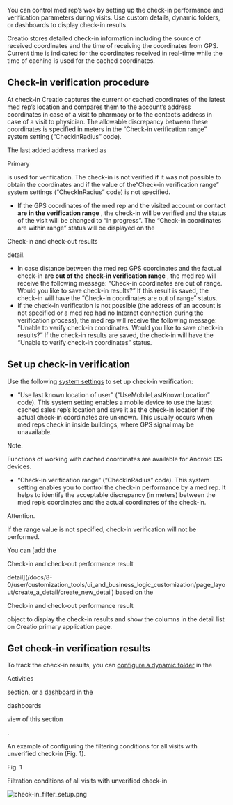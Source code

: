 


 You can control med rep’s wok by setting up the check-in performance and verification parameters during visits. Use custom details, dynamic folders, or dashboards to display check-in results.
 



 Creatio stores detailed check-in information including the source of received coordinates and the time of receiving the coordinates from GPS. Current time is indicated for the coordinates received in real-time while the time of caching is used for the cached coordinates.
 



 Check-in verification procedure
---------------------------------



 At check-in Creatio captures the current or cached coordinates of the latest med rep’s location and compares them to the account’s address coordinates in case of a visit to pharmacy or to the contact’s address in case of a visit to physician. The allowable discrepancy between these coordinates is specified in meters in the “Check-in verification range” system setting (“CheckInRadius” code).
 



 The last added address marked as
 
 Primary
 
 is used for verification. The check-in is not verified if it was not possible to obtain the coordinates and if the value of the“Check-in verification range” system settings (“CheckInRadius” code) is not specified.
 


* If the GPS coordinates of the med rep and the visited account or contact
 **are in the verification range** 
 , the check-in will be verified and the status of the visit will be changed to “In progress”. The “Check-in coordinates are within range” status will be displayed on the
 
 Check-in and check-out results
 
 detail.
* In case distance between the med rep GPS coordinates and the factual check-in
 **are out of the check-in verification range** 
 , the med rep will receive the following message: “Check-in coordinates are out of range. Would you like to save check-in results?” If this result is saved, the check-in will have the “Check-in coordinates are out of range” status.
* If the check-in verification is not possible (the address of an account is not specified or a med rep had no Internet connection during the verification process), the med rep will receive the following message: “Unable to verify check-in coordinates. Would you like to save check-in results?” If the check-in results are saved, the check-in will have the “Unable to verify check-in coordinates” status.



 Set up check-in verification
------------------------------



 Use the following
 [system settings](/docs/8-0/user/setup_and_administration/system_settings_and_lookups/manage_system_settings_shortcut/manage_system_settings) 
 to set up check-in verification:
 


* “Use last known location of user” (“UseMobileLastKnownLocation” code). This system setting enables a mobile device to use the latest cached sales rep’s location and save it as the check-in location if the actual check-in coordinates are unknown. This usually occurs when med reps check in inside buildings, where GPS signal may be unavailable.





 Note.
 
 Functions of working with cached coordinates are available for Android OS devices.
 



* “Check-in verification range” (“CheckInRadius” code). This system setting enables you to control the check-in performance by a med rep. It helps to identify the acceptable discrepancy (in meters) between the med rep’s coordinates and the actual coordinates of the check-in.





 Attention.
 
 If the range value is not specified, check-in verification will not be performed.
 




 You can
 [add the
 
 Check-in and check-out performance result
 
 detail](/docs/8-0/user/customization_tools/ui_and_business_logic_customization/page_layout/create_a_detail/create_new_detail) 
 based on the
 
 Check-in and check-out performance result
 
 object to display the check-in results and show the columns in the detail list on Creatio primary application page.
 



 Get check-in verification results
-----------------------------------



 To track the check-in results, you can
 [configure a dynamic folder](https://academy.creatio.com/documents?product=base&ver=7&id=1235) 
 in the
 
 Activities
 
 section, or a
 [dashboard](/docs/8-0/user/customization_tools/analytics/setup/set_up_dashboards) 
 in the
 
 dashboards
 
 view of this section
 
 .
 
 An example of configuring the filtering conditions for all visits with unverified check-in (Fig. 1).
 





 Fig. 1
 
 Filtration conditions of all visits with unverified check-in
 

![check-in_filter_setup.png](/docs/sites/en/files/images/More_Apps/pharma/check-in_filter_setup.png)




